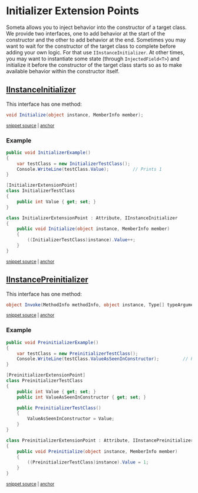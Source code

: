 <!--
GENERATED FILE - DO NOT EDIT
This file was generated by [MarkdownSnippets](https://github.com/SimonCropp/MarkdownSnippets).
Source File: /Someta.Docs/ExtensionPoints/InstanceInitializers.source.md
To change this file edit the source file and then run MarkdownSnippets.
-->

# Initializer Extension Points

Someta allows you to inject behavior into the constructor of a target class.  We provide two interfaces, one to add behavior at the start of the constructor and the other to add behavior at the end.  Sometimes you may want to wait for the constructor of the target class to complete before adding your own logic.  For that use `IInstanceInitializer`.  At other times, you may want to instantiate some state (through `InjectedField<T>`) and initialize it before the constructor of the target class starts so as to make available behavior within the constructor itself.

## [IInstanceInitializer](/Someta/IInstanceInitializer.cs)

This interface has one method:

<!-- snippet: InstanceInitializer -->
<a id='snippet-instanceinitializer'></a>
```cs
void Initialize(object instance, MemberInfo member);
```
<sup><a href='/Someta/IInstanceInitializer.cs#L19-L21' title='Snippet source file'>snippet source</a> | <a href='#snippet-instanceinitializer' title='Start of snippet'>anchor</a></sup>
<!-- endSnippet -->

### Example

<!-- snippet: InstanceInitializerExample -->
<a id='snippet-instanceinitializerexample'></a>
```cs
public void InitializerExample()
{
    var testClass = new InitializerTestClass();
    Console.WriteLine(testClass.Value);         // Prints 1
}

[InitializerExtensionPoint]
class InitializerTestClass
{
    public int Value { get; set; }
}

class InitializerExtensionPoint : Attribute, IInstanceInitializer
{
    public void Initialize(object instance, MemberInfo member)
    {
        ((InitializerTestClass)instance).Value++;
    }
}
```
<sup><a href='/Someta.Docs/Samples/InstanceInitializerExample.cs#L15-L35' title='Snippet source file'>snippet source</a> | <a href='#snippet-instanceinitializerexample' title='Start of snippet'>anchor</a></sup>
<!-- endSnippet -->

## [IInstancePreinitializer](/Someta/IInstancePreinitializer.cs)

This interface has one method:

<!-- snippet: MethodInterceptor -->
<a id='snippet-methodinterceptor'></a>
```cs
object Invoke(MethodInfo methodInfo, object instance, Type[] typeArguments, object[] arguments, Func<object[], object> invoker);
```
<sup><a href='/Someta/IMethodInterceptor.cs#L26-L28' title='Snippet source file'>snippet source</a> | <a href='#snippet-methodinterceptor' title='Start of snippet'>anchor</a></sup>
<!-- endSnippet -->

### Example

<!-- snippet: InstancePreinitializerExample -->
<a id='snippet-instancepreinitializerexample'></a>
```cs
public void PreinitializerExample()
{
    var testClass = new PreinitializerTestClass();
    Console.WriteLine(testClass.ValueAsSeenInConstructor);         // Prints 1
}

[PreinitializerExtensionPoint]
class PreinitializerTestClass
{
    public int Value { get; set; }
    public int ValueAsSeenInConstructor { get; set; }

    public PreinitializerTestClass()
    {
        ValueAsSeenInConstructor = Value;
    }
}

class PreinitializerExtensionPoint : Attribute, IInstancePreinitializer
{
    public void Preinitialize(object instance, MemberInfo member)
    {
        ((PreinitializerTestClass)instance).Value = 1;
    }
}
```
<sup><a href='/Someta.Docs/Samples/InstancePreinitializerExample.cs#L10-L36' title='Snippet source file'>snippet source</a> | <a href='#snippet-instancepreinitializerexample' title='Start of snippet'>anchor</a></sup>
<!-- endSnippet -->
